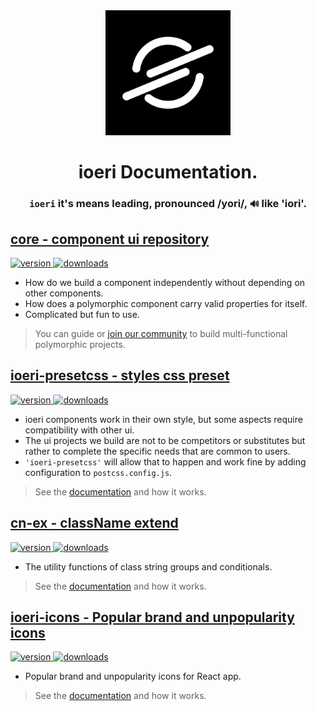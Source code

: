 <div align="center">
  <a href="https://www.npmjs.com/org/ioeri">
    <img src="https://raw.githubusercontent.com/ioeridev/.github/main/profile/ioeri-512x512.png" alt="ioeri" height="200" />
  </a>
</div>

<h1 align="center"><strong>ioeri Documentation.</strong></h1>

<h3 align="center">
  <b>
    <code>ioeri</code> it's means leading, pronounced /yori/, <code>🔊</code> like 'iori'.
  </b>
</h3>



## [core - component ui repository](https://github.com/ioeridev/ioeri)
<div align="left">
  <a href="https://www.npmjs.com/package/ioeri">
    <img src="https://badgen.net/npm/v/ioeri" alt="version" />
  </a>
  <a href="https://npmjs.org/package/ioeri">
    <img src="https://badgen.now.sh/npm/dm/ioeri" alt="downloads" />
  </a>
</div>

- How do we build a component independently without depending on other components.
- How does a polymorphic component carry valid properties for itself.
- Complicated but fun to use.

> You can guide or [join our community](https://github.com/ioeridev/ioeri/blob/master/CONTRIBUTING.md) to build multi-functional polymorphic projects.

## [ioeri-presetcss - styles css preset](https://github.com/ioeridev/ioeri-presetcss)
<div align="left">
  <a href="https://www.npmjs.com/package/ioeri-presetcss">
    <img src="https://badgen.net/npm/v/ioeri-presetcss" alt="version" />
  </a>
  <a href="https://npmjs.org/package/ioeri-presetcss">
    <img src="https://badgen.now.sh/npm/dm/ioeri-presetcss" alt="downloads" />
  </a>
</div>

- ioeri components work in their own style, but some aspects require compatibility with other ui.
- The ui projects we build are not to be competitors or substitutes but rather to complete the specific needs that are common to users.
- `'ioeri-presetcss'` will allow that to happen and work fine by adding configuration to `postcss.config.js`.

> See the [documentation](https://github.com/ioeridev/ioeri-presetcss) and how it works.

## [cn-ex - className extend](https://github.com/ioeridev/cn-ex)

<div align="left">
  <a href="https://www.npmjs.com/package/cn-ex">
    <img src="https://badgen.net/npm/v/cn-ex" alt="version" />
  </a>
  <a href="https://npmjs.org/package/cn-ex">
    <img src="https://badgen.now.sh/npm/dm/cn-ex" alt="downloads" />
  </a>
</div>

- The utility functions of class string groups and conditionals.

> See the [documentation](https://github.com/ioeridev/cn-ex) and how it works.

## [ioeri-icons - Popular brand and unpopularity icons](https://github.com/ioeridev/ioeri-icons)

<div align="left">
  <a href="https://www.npmjs.com/package/ioeri-icons">
    <img src="https://badgen.net/npm/v/ioeri-icons" alt="version" />
  </a>
  <a href="https://npmjs.org/package/ioeri-icons">
    <img src="https://badgen.now.sh/npm/dm/ioeri-icons" alt="downloads" />
  </a>
</div>

- Popular brand and unpopularity icons for React app.

> See the [documentation](https://github.com/ioeridev/ioeri-icons) and how it works.

<!--

**Here are some ideas to get you started:**

🙋‍♀️ A short introduction - what is your organization all about?
🌈 Contribution guidelines - how can the community get involved?
👩‍💻 Useful resources - where can the community find your docs? Is there anything else the community should know?
🍿 Fun facts - what does your team eat for breakfast?
🧙 Remember, you can do mighty things with the power of [Markdown](https://docs.github.com/github/writing-on-github/getting-started-with-writing-and-formatting-on-github/basic-writing-and-formatting-syntax)
-->
